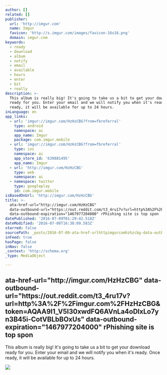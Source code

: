 ```yaml
---
author: []
related: []
publisher:
  url: 'http://imgur.com'
  name: Imgur
  favicon: 'http://s.imgur.com/images/favicon-16x16.png'
  domain: imgur.com
keywords:
  - ready
  - download
  - album
  - notify
  - email
  - available
  - hours
  - enter
  - bit
  - really
description: >-
  This album is really big! It's going to take us a bit to get your download
  ready for you. Enter your email and we will notify you when it's ready. Once
  ready, it will be available for up to 24 hours.
inLanguage: en
app_links:
  - url: 'imgur://imgur.com/HzHzCBG?from=fbreferral'
    type: android
    namespace: ai
    app_name: Imgur
    package: com.imgur.mobile
  - url: 'imgur://imgur.com/HzHzCBG?from=fbreferral'
    type: ios
    namespace: ai
    app_store_id: '639881495'
    app_name: Imgur
  - url: 'http://imgur.com/HzHzCBG'
    type: web
    namespace: ai
  - namespace: twitter
    type: googleplay
    id: com.imgur.mobile
isBasedOnUrl: 'http://imgur.com/HzHzCBG'
title: >-
  ata-href-url="http://imgur.com/HzHzCBG"
  data-outbound-url="https://out.reddit.com/t3_4ru17v?url=http%3A%2F%2Fimgur.com%2FHzHzCBG&token=AQAA9I1_V5I30xwdFQ6AVnLa4oDlxLo7yn3B45i-CotVBLbBOxUs"
  data-outbound-expiration="1467977204000" rPhishing site is top spon
datePublished: '2016-07-09T01:29:42.518Z'
dateModified: '2016-07-08T16:38:09.583Z'
starred: false
sourcePath: _posts/2016-07-09-ata-href-urlhttpimgurcomhzhzcbg-data-outbound-urlh.md
inFeed: true
hasPage: false
inNav: false
_context: 'http://schema.org'
_type: MediaObject

---
```

<article style=""><h1>ata-href-url="http://imgur.com/HzHzCBG" data-outbound-url="https://out.reddit.com/t3_4ru17v?url=http%3A%2F%2Fimgur.com%2FHzHzCBG&amp;token=AQAA9I1_V5I30xwdFQ6AVnLa4oDlxLo7yn3B45i-CotVBLbBOxUs" data-outbound-expiration="1467977204000" rPhishing site is top spon</h1><p>This album is really big! It's going to take us a bit to get your download ready for you. Enter your email and we will notify you when it's ready. Once ready, it will be available for up to 24 hours.</p><img src="http://imgur.com/HzHzCBG.jpg" /></article>
